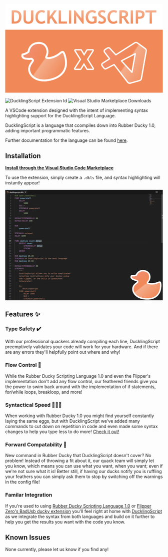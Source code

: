 ![DucklingScript Header](https://github.com/deathhancox/ducklingscript-language-support/blob/master/.github/header.png?raw=true)


![DucklingScript Extension Id](https://img.shields.io/badge/DragonofShuu.ducklingscript-language-support)
![Visual Studio Marketplace Downloads](https://img.shields.io/visual-studio-marketplace/d/DragonofShuu.ducklingscript-language-support)

A VSCode extension designed with the intent of implementing syntax highlighting support for the DucklingScript Language.

DucklingScript is a language that ccompiles down into Rubber Ducky 1.0, adding important programmatic features. 

Further documentation for the language can be found [here](https://ducklingscript.dragonofshuu.dev).

## Installation

[**Install through the Visual Studio Code Marketplace**](https://marketplace.visualstudio.com/items?itemName=DragonofShuu.ducklingscript-language-support)

To use the extension, simply create a `.dkls` file, and syntax highlighting will instantly appear!

![DucklingScript Header](https://github.com/deathhancox/ducklingscript-language-support/blob/master/.github/code-snippet.png?raw=true)

## Features ✨
### Type Safety ✔️
With our professional quackers already compiling each line, DucklingScript preemptively validates your code will work for your hardware. And if there are any errors they'll helpfully point out where and why!

### Flow Control 🌊
While the Rubber Ducky Scripting Language 1.0 and even the Flipper's implementation don't add any flow control, our feathered friends give you the power to swim back around with the implementation of if statements, for/while loops, breakloop, and more!

### Syntactical Speed 🏃‍♂️‍➡️
When working with Rubber Ducky 1.0 you might find yourself constantly laying the same eggs, but with DucklingScript we've added many commands to cut down on repetition in code and even made some syntax changes to help you type less to do more! [Check it out!](https://ducklingscript.dragonofshuu.dev/docs/category/learning-to-swim)

### Forward Compatability 🔮
New command in Rubber Ducky that DucklingScript doesn't cover? No problem! Instead of throwing a fit about it, our quack team will simply let you know, which means you can use what you want, when you want; even if we're not sure what it is! Better still, if having our ducks notify you is ruffling your feathers you can simply ask them to stop by switching off the warnings in the config file!

### Familar Integration 

If you're used to using [Rubber Ducky Scripting Language 1.0](https://web.archive.org/web/20220816200129/http://github.com/hak5darren/USB-Rubber-Ducky/wiki/Duckyscript) or [Flipper Zero's BadUsb ducky extension](https://docs.flipper.net/bad-usb) you'll feel right at home with [DucklingScript](https://github.com/DragonOfShuu/DucklingScript) as we integrate the syntax from both languages and build on it further to help you get the results you want with the code you know.

## Known Issues

None currently, please let us know if you find any!
